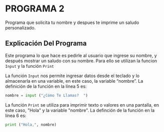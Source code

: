 # PROGRAMA 2
Programa que solicita tu nombre y despues te imprime un saludo personalizado.

## Explicación Del Programa
Este programa lo que hace es pedirle al usuario que ingrese su nombre, y después mostrar un saludo con su nombre. Para ello se utilizan la funcion `Input` y la función `Print`  

La función `Input` nos permite ingresar datos desde el teclado y lo almacenarla en una variable, en este caso, la variable “nombre”.
La definición de la función en la línea 5 es:

```python
nombre = input ("¿Cómo Te Llamas?  ")
```

La función ```Print``` se utiliza para imprimir texto o valores en una pantalla, en este caso, "Hola" y la variable "nombre".
La definción de la función en la línea 6 es:

```python
print ("Hola,", nombre)
```
